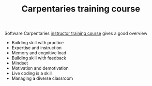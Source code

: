 ﻿---
backlinks:
- title: Learning
  url: /memex/sense/Learning/learning.html
title: Carpentaries training course
---
Software Carpentaries [instructor training course](https://carpentries.github.io/instructor-training/) gives a good overview

- Building skill with practice
- Expertise and instruction
- Memory and cognitive load
- Building skill with feedback
- Mindset
- Motivation and demotivation
- Live coding is a skill
- Managing a diverse classroom